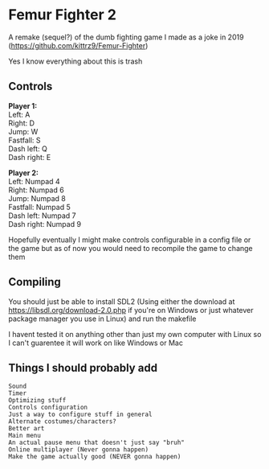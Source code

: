 # Femur Fighter 2
A remake (sequel?) of the dumb fighting game I made as a joke in 2019 (https://github.com/kittrz9/Femur-Fighter)

Yes I know everything about this is trash

## Controls
<b>Player 1:<br></b>
Left: A<br>
Right: D<br>
Jump: W<br>
Fastfall: S<br>
Dash left: Q<br>
Dash right: E<br>

<b>Player 2:<br></b>
Left: Numpad 4<br>
Right: Numpad 6<br>
Jump: Numpad 8<br>
Fastfall: Numpad 5<br>
Dash left: Numpad 7<br>
Dash right: Numpad 9<br>

Hopefully eventually I might make controls configurable in a config file or the game but as of now you would need to recompile the game to change them

## Compiling
You should just be able to install SDL2 (Using either the download at https://libsdl.org/download-2.0.php if you're on Windows or just whatever package manager you use in Linux) and run the makefile


I havent tested it on anything other than just my own computer with Linux so I can't guarentee it will work on like Windows or Mac 

## Things I should probably add
`Sound`<br>
`Timer`<br>
`Optimizing stuff`<br>
`Controls configuration`<br>
`Just a way to configure stuff in general`<br>
`Alternate costumes/characters?`<br>
`Better art`<br>
`Main menu`<br>
`An actual pause menu that doesn't just say "bruh"`<br>
`Online multiplayer (Never gonna happen)`<br>
`Make the game actually good (NEVER gonna happen)`<br>
